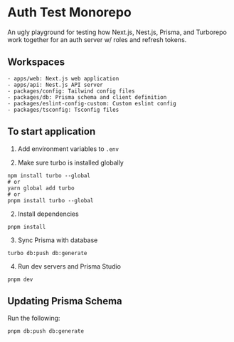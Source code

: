 # Auth Test Monorepo

An ugly playground for testing how Next.js, Nest.js, Prisma, and Turborepo work together for an auth server w/ roles and refresh tokens.

## Workspaces

```
- apps/web: Next.js web application
- apps/api: Nest.js API server
- packages/config: Tailwind config files
- packages/db: Prisma schema and client definition
- packages/eslint-config-custom: Custom eslint config
- packages/tsconfig: Tsconfig files
```

## To start application

1. Add environment variables to `.env`

2. Make sure turbo is installed globally

```
npm install turbo --global
# or
yarn global add turbo
# or
pnpm install turbo --global
```

2. Install dependencies

```
pnpm install
```

3. Sync Prisma with database

```
turbo db:push db:generate
```

4. Run dev servers and Prisma Studio

```
pnpm dev
```

## Updating Prisma Schema

Run the following:

```
pnpm db:push db:generate
```
